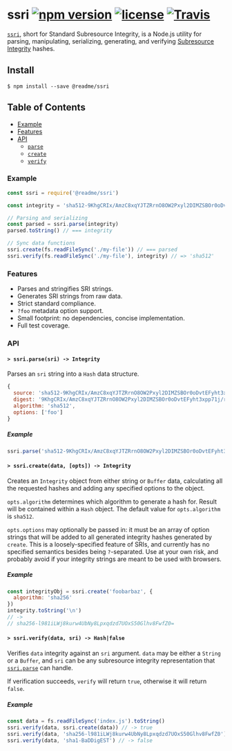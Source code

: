 # ssri [![npm version](https://img.shields.io/npm/v/@readme/ssri.svg)](https://npm.im/ssri) [![license](https://img.shields.io/npm/l/@readme/ssri)](https://npm.im/ssri) [![Travis](https://img.shields.io/travis/npm/ssri.svg)](https://travis-ci.org/npm/ssri)

[`ssri`](https://github.com/npm/ssri), short for Standard Subresource
Integrity, is a Node.js utility for parsing, manipulating, serializing,
generating, and verifying [Subresource
Integrity](https://w3c.github.io/webappsec/specs/subresourceintegrity/) hashes.

## Install

`$ npm install --save @readme/ssri`

## Table of Contents

* [Example](#example)
* [Features](#features)
* [API](#api)
  * [`parse`](#parse)
  * [`create`](#create)
  * [`verify`](#verify)

### Example

```javascript
const ssri = require('@readme/ssri')

const integrity = 'sha512-9KhgCRIx/AmzC8xqYJTZRrnO8OW2Pxyl2DIMZSBOr0oDvtEFyht3xpp71j/r/pAe1DM+JI/A+line3jUBgzQ7A==?foo'

// Parsing and serializing
const parsed = ssri.parse(integrity)
parsed.toString() // === integrity

// Sync data functions
ssri.create(fs.readFileSync('./my-file')) // === parsed
ssri.verify(fs.readFileSync('./my-file'), integrity) // => 'sha512'
```

### Features

* Parses and stringifies SRI strings.
* Generates SRI strings from raw data.
* Strict standard compliance.
* `?foo` metadata option support.
* Small footprint: no dependencies, concise implementation.
* Full test coverage.

### API

#### <a name="parse"></a> `> ssri.parse(sri) -> Integrity`

Parses an `sri` string into a `Hash` data structure.

```javascript
{
  source: 'sha512-9KhgCRIx/AmzC8xqYJTZRrnO8OW2Pxyl2DIMZSBOr0oDvtEFyht3xpp71j/r/pAe1DM+JI/A+line3jUBgzQ7A==?foo',
  digest: '9KhgCRIx/AmzC8xqYJTZRrnO8OW2Pxyl2DIMZSBOr0oDvtEFyht3xpp71j/r/pAe1DM+JI/A+line3jUBgzQ7A==',
  algorithm: 'sha512',
  options: ['foo']
}
```

##### Example

```javascript
ssri.parse('sha512-9KhgCRIx/AmzC8xqYJTZRrnO8OW2Pxyl2DIMZSBOr0oDvtEFyht3xpp71j/r/pAe1DM+JI/A+line3jUBgzQ7A==?foo') // -> Hash object
```

#### <a name="from-data"></a> `> ssri.create(data, [opts]) -> Integrity`

Creates an `Integrity` object from either string or `Buffer` data, calculating
all the requested hashes and adding any specified options to the object.

`opts.algorithm` determines which algorithm to generate a hash for. Result will
be contained within a `Hash` object. The default value for
`opts.algorithm` is `sha512`.

`opts.options` may optionally be passed in: it must be an array of option
strings that will be added to all generated integrity hashes generated by
`create`. This is a loosely-specified feature of SRIs, and currently has no
specified semantics besides being `?`-separated. Use at your own risk, and
probably avoid if your integrity strings are meant to be used with browsers.

##### Example

```javascript
const integrityObj = ssri.create('foobarbaz', {
  algorithm: 'sha256'
})
integrity.toString('\n')
// ->
// sha256-l981iLWj8kurw4UbNy8Lpxqdzd7UOxS50Glhv8FwfZ0=
```

#### <a name="verify"></a> `> ssri.verify(data, sri) -> Hash|false`

Verifies `data` integrity against an `sri` argument. `data` may be either a
`String` or a `Buffer`, and `sri` can be any subresource integrity
representation that [`ssri.parse`](#parse) can handle.

If verification succeeds, `verify` will return `true`, otherwise it will return
`false`.

##### Example

```javascript
const data = fs.readFileSync('index.js').toString()
ssri.verify(data, ssri.create(data)) // -> true
ssri.verify(data, 'sha256-l981iLWj8kurw4UbNy8Lpxqdzd7UOxS50Glhv8FwfZ0')
ssri.verify(data, 'sha1-BaDDigEST') // -> false
```
